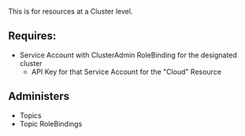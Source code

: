 This is for resources at a Cluster level.

## Requires:
- Service Account with ClusterAdmin RoleBinding for the designated cluster
    - API Key for that Service Account for the "Cloud" Resource

## Administers
- Topics
- Topic RoleBindings

